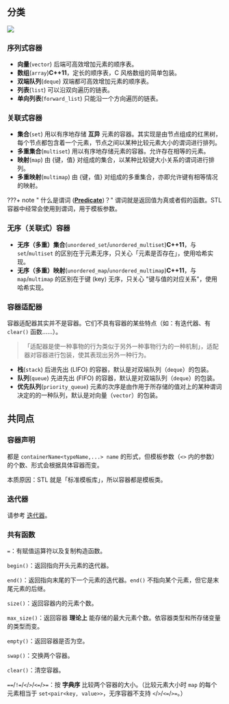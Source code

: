 ## 分类

![](images/container1.png)

### 序列式容器

-   **向量**(`vector`) 后端可高效增加元素的顺序表。
-   **数组**(`array`)**C++11**，定长的顺序表，C 风格数组的简单包装。
-   **双端队列**(`deque`) 双端都可高效增加元素的顺序表。
-   **列表**(`list`) 可以沿双向遍历的链表。
-   **单向列表**(`forward_list`) 只能沿一个方向遍历的链表。

### 关联式容器

-   **集合**(`set`) 用以有序地存储 **互异** 元素的容器。其实现是由节点组成的红黑树，每个节点都包含着一个元素，节点之间以某种比较元素大小的谓词进行排列。
-   **多重集合**(`multiset`) 用以有序地存储元素的容器。允许存在相等的元素。
-   **映射**(`map`) 由 {键，值} 对组成的集合，以某种比较键大小关系的谓词进行排列。
-   **多重映射**(`multimap`) 由 {键，值} 对组成的多重集合，亦即允许键有相等情况的映射。

???+ note " 什么是谓词 ([**Predicate**](https://en.wikipedia.org/wiki/Predicate_%28mathematical_logic%29))？"
    谓词就是返回值为真或者假的函数。STL 容器中经常会使用到谓词，用于模板参数。

### 无序（关联式）容器

-   **无序（多重）集合**(`unordered_set`/`unordered_multiset`)**C++11**，与 `set`/`multiset` 的区别在于元素无序，只关心「元素是否存在」，使用哈希实现。
-   **无序（多重）映射**(`unordered_map`/`unordered_multimap`)**C++11**，与 `map`/`multimap` 的区别在于键 (key) 无序，只关心 "键与值的对应关系"，使用哈希实现。

### 容器适配器

容器适配器其实并不是容器。它们不具有容器的某些特点（如：有迭代器、有 `clear()` 函数……）。

> 「适配器是使一种事物的行为类似于另外一种事物行为的一种机制」，适配器对容器进行包装，使其表现出另外一种行为。

-   **栈**(`stack`) 后进先出 (LIFO) 的容器，默认是对双端队列（`deque`）的包装。
-   **队列**(`queue`) 先进先出 (FIFO) 的容器，默认是对双端队列（`deque`）的包装。
-   **优先队列**(`priority_queue`) 元素的次序是由作用于所存储的值对上的某种谓词决定的的一种队列，默认是对向量（`vector`）的包装。

## 共同点

### 容器声明

都是 `containerName<typeName,...> name` 的形式，但模板参数（`<>` 内的参数）的个数、形式会根据具体容器而变。

本质原因：STL 就是「标准模板库」，所以容器都是模板类。

### 迭代器

请参考 [迭代器](./iterator.md)。

### 共有函数

`=`：有赋值运算符以及复制构造函数。

`begin()`：返回指向开头元素的迭代器。

`end()`：返回指向末尾的下一个元素的迭代器。`end()` 不指向某个元素，但它是末尾元素的后继。

`size()`：返回容器内的元素个数。

`max_size()`：返回容器 **理论上** 能存储的最大元素个数。依容器类型和所存储变量的类型而变。

`empty()`：返回容器是否为空。

`swap()`：交换两个容器。

`clear()`：清空容器。

`==`/`!=`/`<`/`>`/`<=`/`>=`：按 **字典序** 比较两个容器的大小。（比较元素大小时 `map` 的每个元素相当于 `set<pair<key, value>>`，无序容器不支持 `<`/`>`/`<=`/`>=`。）

